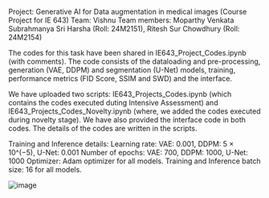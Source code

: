 Project: Generative AI for Data augmentation in medical images (Course Project for IE 643)
Team: Vishnu
Team members: Moparthy Venkata Subrahmanya Sri Harsha (Roll: 24M2151), Ritesh Sur Chowdhury (Roll: 24M2154)

The codes for this task have been shared in IE643_Project_Codes.ipynb (with comments). 
The code consists of the dataloading and pre-processing, generation (VAE, DDPM) and segmentation (U-Net) models, training, performance metrics (FID Score, SSIM and SWD) and the interface.

We have uploaded two scripts: IE643_Projects_Codes.ipynb (which contains the codes executed duting Intensive Assessment) and IE643_Projects_Codes_Novelty.ipynb (where, we added the codes executed during novelty stage). We have also provided the interface code in both codes.
The details of the codes are written in the scripts.

Training and Inference details:
Learning rate: VAE: 0.001, DDPM: 5 × 10^(−5), U-Net: 0.001
Number of epochs: VAE: 700, DDPM: 1000, U-Net: 1000
Optimizer: Adam optimizer for all models.
Training and Inference batch size: 16 for all models.

![image](https://github.com/user-attachments/assets/f95bb40d-93dd-481f-b712-ce1d9b5b4ef2)
